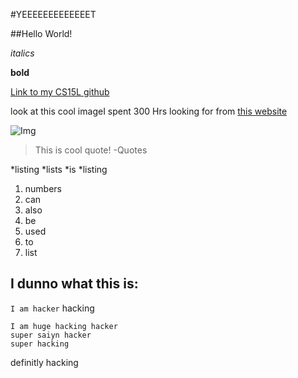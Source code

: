 #YEEEEEEEEEEEEET

##Hello World!

*italics*

**bold**

[Link to my CS15L github](https://oxojasvixo.github.io/cse15l-lab-reports/)

look at this cool imageI spent 300 Hrs looking for from [this website](https://pixabay.com/photos/tree-sunset-clouds-sky-silhouette-736885/)

![Img](https://cdn.pixabay.com/photo/2015/04/23/22/00/tree-736885__480.jpg)

>This is cool quote! -Quotes

*listing
*lists
*is
*listing

1. numbers
2. can 
3. also 
4. be 
5. used
6. to
7. list

I dunno what this is:
---

`I am hacker` hacking

```
I am huge hacking hacker
super saiyn hacker 
super hacking
```
definitly hacking
